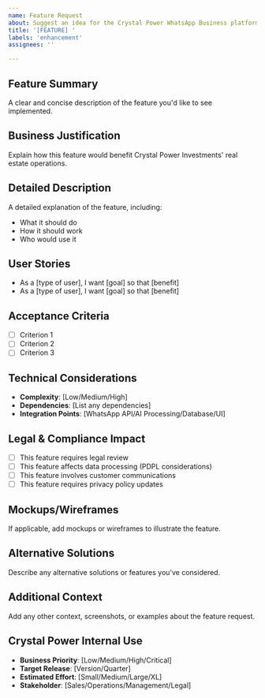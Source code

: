 ```yaml
---
name: Feature Request
about: Suggest an idea for the Crystal Power WhatsApp Business platform
title: '[FEATURE] '
labels: 'enhancement'
assignees: ''

---
```


## Feature Summary
A clear and concise description of the feature you'd like to see implemented.

## Business Justification
Explain how this feature would benefit Crystal Power Investments' real estate operations.

## Detailed Description
A detailed explanation of the feature, including:
- What it should do
- How it should work
- Who would use it

## User Stories
- As a [type of user], I want [goal] so that [benefit]
- As a [type of user], I want [goal] so that [benefit]

## Acceptance Criteria
- [ ] Criterion 1
- [ ] Criterion 2
- [ ] Criterion 3

## Technical Considerations
- **Complexity**: [Low/Medium/High]
- **Dependencies**: [List any dependencies]
- **Integration Points**: [WhatsApp API/AI Processing/Database/UI]

## Legal & Compliance Impact
- [ ] This feature requires legal review
- [ ] This feature affects data processing (PDPL considerations)
- [ ] This feature involves customer communications
- [ ] This feature requires privacy policy updates

## Mockups/Wireframes
If applicable, add mockups or wireframes to illustrate the feature.

## Alternative Solutions
Describe any alternative solutions or features you've considered.

## Additional Context
Add any other context, screenshots, or examples about the feature request.

## Crystal Power Internal Use
- **Business Priority**: [Low/Medium/High/Critical]
- **Target Release**: [Version/Quarter]
- **Estimated Effort**: [Small/Medium/Large/XL]
- **Stakeholder**: [Sales/Operations/Management/Legal]
